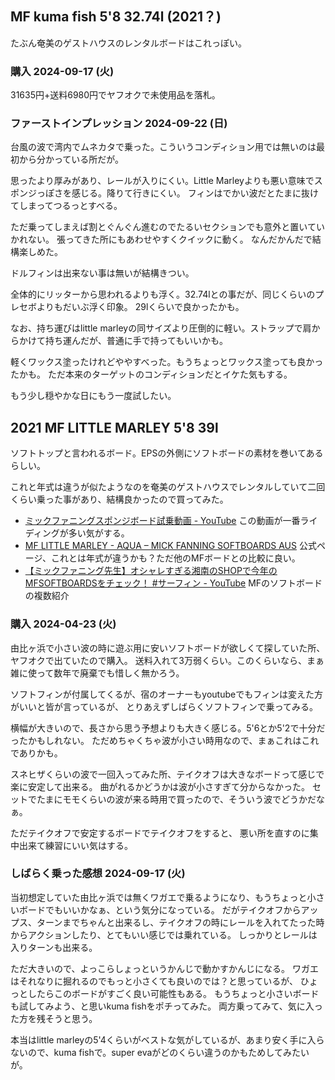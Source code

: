 ## MF kuma fish 5'8 32.74l (2021？)

たぶん奄美のゲストハウスのレンタルボードはこれっぽい。

### 購入 2024-09-17 (火)

31635円+送料6980円でヤフオクで未使用品を落札。

### ファーストインプレッション 2024-09-22 (日)

台風の波で湾内でムネカタで乗った。こういうコンディション用では無いのは最初から分かっている所だが。

思ったより厚みがあり、レールが入りにくい。Little Marleyよりも悪い意味でスポンジっぽさを感じる。降りて行きにくい。
フィンはでかい波だとたまに抜けてしまってつるっとすべる。

ただ乗ってしまえば割とぐんぐん進むのでたるいセクションでも意外と置いていかれない。
張ってきた所にもあわせやすくクイックに動く。
なんだかんだで結構楽しめた。

ドルフィンは出来ない事は無いが結構きつい。

全体的にリッターから思われるよりも浮く。32.74lとの事だが、同じくらいのプレセボよりもだいぶ浮く印象。
29lくらいで良かったかも。

なお、持ち運びはlittle marleyの同サイズより圧倒的に軽い。ストラップで肩からかけて持ち運んだが、普通に手で持ってもいいかも。

軽くワックス塗ったけれどややすべった。もうちょっとワックス塗っても良かったかも。
ただ本来のターゲットのコンディションだとイケた気もする。

もう少し穏やかな日にもう一度試したい。

## 2021 MF LITTLE MARLEY 5'8 39l

ソフトトップと言われるボード。EPSの外側にソフトボードの素材を巻いてあるらしい。

これと年式は違うが似たようなのを奄美のゲストハウスでレンタルしていて二回くらい乗った事があり、結構良かったので買ってみた。

- [ミックファニングスポンジボード試乗動画 - YouTube](https://www.youtube.com/watch?v=Mq1MzjdfmEc) この動画が一番ライディングが多い気がする。
- [MF LITTLE MARLEY - AQUA – MICK FANNING SOFTBOARDS AUS](https://www.mickfanningsoftboards.com/products/mf-little-marley-aqua?variant=40414088134750) 公式ページ、これとは年式が違うかも？ただ他のMFボードとの比較に良い。
- [【ミックファニング先生】オシャレすぎる湘南のSHOPで今年のMFSOFTBOARDSをチェック！ #サーフィン - YouTube](https://www.youtube.com/watch?v=5UjGZLg35lA) MFのソフトボードの複数紹介

### 購入 2024-04-23 (火)

由比ヶ浜で小さい波の時に遊ぶ用に安いソフトボードが欲しくて探していた所、ヤフオクで出ていたので購入。
送料入れて3万弱くらい。このくらいなら、まぁ雑に使って数年で廃棄でも惜しく無かろう。

ソフトフィンが付属してくるが、宿のオーナーもyoutubeでもフィンは変えた方がいいと皆が言っているが、
とりあえずしばらくソフトフィンで乗ってみる。

横幅が大きいので、長さから思う予想よりも大きく感じる。5'6とか5'2で十分だったかもしれない。
ただめちゃくちゃ波が小さい時用なので、まぁこれはこれでありかも。

スネヒザくらいの波で一回入ってみた所、テイクオフは大きなボードって感じで楽に安定して出来る。
曲がれるかどうかは波が小さすぎて分からなかった。
セットでたまにモモくらいの波が来る時用で買ったので、そういう波でどうかだなぁ。

ただテイクオフで安定するボードでテイクオフをすると、
悪い所を直すのに集中出来て練習にいい気はする。

### しばらく乗った感想 2024-09-17 (火)

当初想定していた由比ヶ浜では無くワガエで乗るようになり、もうちょっと小さいボードでもいいかなぁ、という気分になっている。
だがテイクオフからアップス、ターンまでちゃんと出来るし、テイクオフの時にレールを入れてたった時からアクションしたり、とてもいい感じでは乗れている。
しっかりとレールは入りターンも出来る。

ただ大きいので、よっこらしょっというかんじで動かすかんじになる。
ワガエはそれなりに掘れるのでもっと小さくても良いのでは？と思っているが、
ひょっとしたらこのボードがすごく良い可能性もある。
もうちょっと小さいボードも試してみよう、と思いkuma fishをポチってみた。
両方乗ってみて、気に入った方を残そうと思う。

本当はlittle marleyの5'4くらいがベストな気がしているが、あまり安く手に入らないので、kuma fishで。super evaがどのくらい違うのかもためしてみたいが。